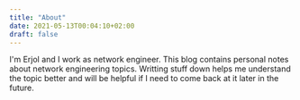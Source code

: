 ```yaml
---
title: "About"
date: 2021-05-13T00:04:10+02:00
draft: false
---
```


I'm Erjol and I work as network engineer. This blog contains personal notes about network engineering topics. Writting stuff down helps me understand the topic better and will be helpful if I need to come back at it later in the future.